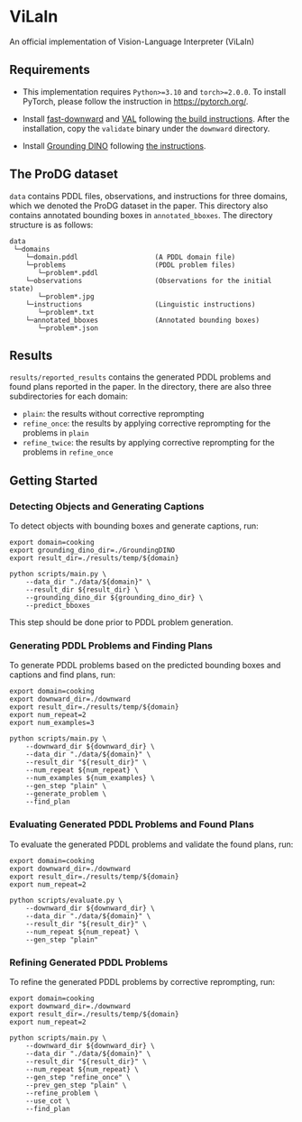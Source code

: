 # ViLaIn
An official implementation of Vision-Language Interpreter (ViLaIn)

## Requirements
- This implementation requires `Python>=3.10` and `torch>=2.0.0`. To install PyTorch, please follow the instruction in https://pytorch.org/.

- Install [fast-downward](https://github.com/aibasel/downward) and [VAL](https://github.com/KCL-Planning/VAL) following [the build instructions](https://github.com/aibasel/downward/blob/main/BUILD.md). After the installation, copy the `validate` binary under the `downward` directory.

- Install [Grounding DINO](https://github.com/IDEA-Research/GroundingDINO) following [the instructions](https://github.com/IDEA-Research/GroundingDINO#hammer_and_wrench-install).

## The ProDG dataset
`data` contains PDDL files, observations, and instructions for three domains, which we denoted the ProDG dataset in the paper. This directory also contains annotated bounding boxes in `annotated_bboxes`. The directory structure is as follows:
```
data
 └─domains
    └─domain.pddl                   (A PDDL domain file)
    └─problems                      (PDDL problem files)
       └─problem*.pddl
    └─observations                  (Observations for the initial state)
       └─problem*.jpg
    └─instructions                  (Linguistic instructions)
       └─problem*.txt
    └─annotated_bboxes              (Annotated bounding boxes)
       └─problem*.json
```

## Results
`results/reported_results` contains the generated PDDL problems and found plans reported in the paper. In the directory, there are also three subdirectories for each domain:
- `plain`: the results without corrective reprompting
- `refine_once`: the results by applying corrective reprompting for the problems in `plain`
- `refine_twice`: the results by applying corrective reprompting for the problems in `refine_once`

## Getting Started
### Detecting Objects and Generating Captions
To detect objects with bounding boxes and generate captions, run:
```
export domain=cooking
export grounding_dino_dir=./GroundingDINO
export result_dir=./results/temp/${domain}

python scripts/main.py \
    --data_dir "./data/${domain}" \
    --result_dir ${result_dir} \
    --grounding_dino_dir ${grounding_dino_dir} \
    --predict_bboxes
```
This step should be done prior to PDDL problem generation.

### Generating PDDL Problems and Finding Plans
To generate PDDL problems based on the predicted bounding boxes and captions and find plans, run:
```
export domain=cooking
export downward_dir=./downward
export result_dir=./results/temp/${domain}
export num_repeat=2
export num_examples=3

python scripts/main.py \
    --downward_dir ${downward_dir} \
    --data_dir "./data/${domain}" \
    --result_dir "${result_dir}" \
    --num_repeat ${num_repeat} \
    --num_examples ${num_examples} \
    --gen_step "plain" \
    --generate_problem \
    --find_plan
```

### Evaluating Generated PDDL Problems and Found Plans
To evaluate the generated PDDL problems and validate the found plans, run:

```
export domain=cooking
export downward_dir=./downward
export result_dir=./results/temp/${domain}
export num_repeat=2

python scripts/evaluate.py \
    --downward_dir ${downward_dir} \
    --data_dir "./data/${domain}" \
    --result_dir "${result_dir}" \
    --num_repeat ${num_repeat} \
    --gen_step "plain"
```

### Refining Generated PDDL Problems
To refine the generated PDDL problems by corrective reprompting, run:
```
export domain=cooking
export downward_dir=./downward
export result_dir=./results/temp/${domain}
export num_repeat=2

python scripts/main.py \
    --downward_dir ${downward_dir} \
    --data_dir "./data/${domain}" \
    --result_dir "${result_dir}" \
    --num_repeat ${num_repeat} \
    --gen_step "refine_once" \
    --prev_gen_step "plain" \
    --refine_problem \
    --use_cot \
    --find_plan
```


